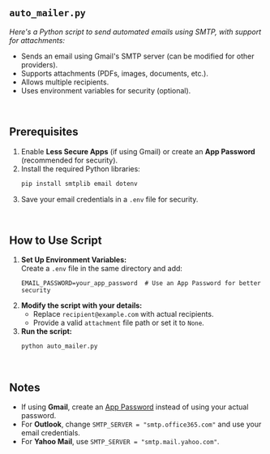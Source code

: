 ## `auto_mailer.py`
_Here's a Python script to send automated emails using SMTP, with support for attachments:_
- Sends an email using Gmail's SMTP server (can be modified for other providers).
- Supports attachments (PDFs, images, documents, etc.).
- Allows multiple recipients.
- Uses environment variables for security (optional).

<br>

## Prerequisites
1. Enable **Less Secure Apps** (if using Gmail) or create an **App Password** (recommended for security).
2. Install the required Python libraries:    
    ```bash
    pip install smtplib email dotenv
    ```   
3. Save your email credentials in a `.env` file for security.

<br>

## How to Use Script
1. **Set Up Environment Variables:**    
    Create a `.env` file in the same directory and add:    
    ```    EMAIL_ADDRESS=your_email@gmail.com
    EMAIL_PASSWORD=your_app_password  # Use an App Password for better security
    ```    
2. **Modify the script with your details:**
    - Replace `recipient@example.com` with actual recipients.
    - Provide a valid `attachment` file path or set it to `None`.
3. **Run the script:**   
    ```bash
    python auto_mailer.py
    ```

<br>

## Notes
- If using **Gmail**, create an [App Password](https://myaccount.google.com/security) instead of using your actual password.
- For **Outlook**, change `SMTP_SERVER = "smtp.office365.com"` and use your email credentials.
- For **Yahoo Mail**, use `SMTP_SERVER = "smtp.mail.yahoo.com"`.
